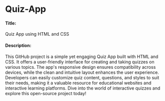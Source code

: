 # Quiz-App

<h4>Title:</h4> Quiz App using HTML and CSS

<h4>Description:</h4>
This GitHub project is a simple yet engaging Quiz App built with HTML and CSS. It offers a user-friendly interface for creating and taking quizzes on various topics. The app's responsive design ensures compatibility across devices, while the clean and intuitive layout enhances the user experience. Developers can easily customize quiz content, questions, and styles to suit their needs, making it a valuable resource for educational websites and interactive learning platforms. Dive into the world of interactive quizzes and explore this open-source project today!
